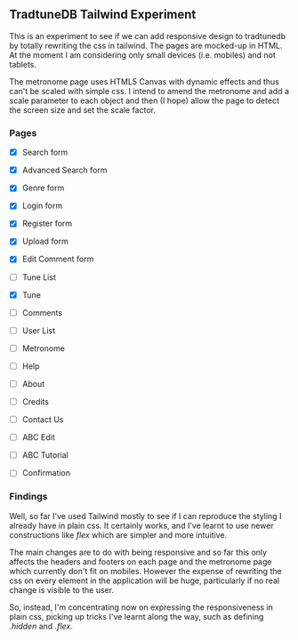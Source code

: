 ## TradtuneDB Tailwind Experiment

This is an experiment to see if we can add responsive design to tradtunedb by totally rewriting the css in tailwind. The pages are mocked-up in HTML.  At the moment I am considering only small devices (i.e. mobiles) and not tablets. 

The metronome page uses HTML5 Canvas with dynamic effects and thus can't be scaled with simple css.  I intend to amend the metronome and add a scale parameter to each object and then (I hope) allow the page to detect the screen size and set the scale factor.

### Pages

- [x] Search form
- [x] Advanced Search form
- [x] Genre form
- [x] Login form 
- [x] Register form
- [x] Upload form
- [x] Edit Comment form

- [ ] Tune List 
- [x] Tune 
- [ ] Comments
- [ ] User List 
- [ ] Metronome

- [ ] Help
- [ ] About 
- [ ] Credits 
- [ ] Contact Us

- [ ] ABC Edit 
- [ ] ABC Tutorial
- [ ] Confirmation

### Findings

Well, so far I've used Tailwind mostly to see if I can reproduce the styling I already have in plain css.  It certainly works, and I've learnt to use newer constructions like *flex* which are simpler and more intuitive.

The main changes are to do with being responsive and so far this only affects the headers and footers on each page and the metronome page which currently don't fit on mobiles.  However the expense of rewriting the css on every element in the application will be huge, particularly if no real change is visible to the user.

So, instead, I'm concentrating now on expressing the responsiveness in plain css, picking up tricks I've learnt along the way, such as defining *.hidden* and *.flex*.